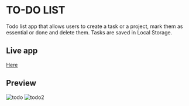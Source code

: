 # TO-DO LIST
Todo list app that allows users to create a task or a project, mark them as essential or done and delete them.
Tasks are saved in Local Storage.

## Live app

<a href = "https://fufako.github.io/PROJECT-TODO-LIST/"/> Here </a>

## Preview

![todo](https://user-images.githubusercontent.com/98167497/184861397-8b96a911-5a3d-4381-80de-8385dd37ab8b.png)
![todo2](https://user-images.githubusercontent.com/98167497/184861399-2e749510-1143-499b-bb57-cb18a9a70aad.png)

